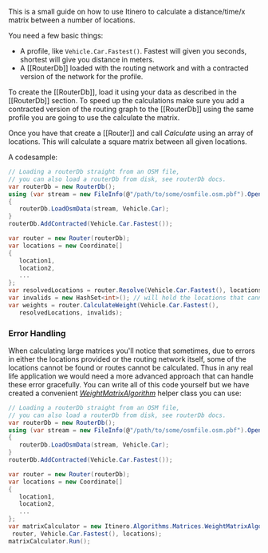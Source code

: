 This is a small guide on how to use Itinero to calculate a distance/time/x matrix between a number of locations.

You need a few basic things:
- A profile, like `Vehicle.Car.Fastest()`. Fastest will given you seconds, shortest will give you distance in meters.
- A [[RouterDb]] loaded with the routing network and with a contracted version of the network for the profile.

To create the [[RouterDb]], load it using your data as described in the [[RouterDb]] section. To speed up the calculations make sure you add a contracted version of the routing graph to the [[RouterDb]] using the same profile you are going to use the calculate the matrix.

Once you have that create a [[Router]] and call _Calculate_ using an array of locations. This will calculate a square matrix between all given locations.

A codesample:

```csharp
// Loading a routerDb straight from an OSM file, 
// you can also load a routerDb from disk, see routerDb docs.
var routerDb = new RouterDb();
using (var stream = new FileInfo(@"/path/to/some/osmfile.osm.pbf").OpenRead())
{
   routerDb.LoadOsmData(stream, Vehicle.Car);
}
routerDb.AddContracted(Vehicle.Car.Fastest());

var router = new Router(routerDb);
var locations = new Coordinate[]
{
   location1,
   location2,
   ...
};
var resolvedLocations = router.Resolve(Vehicle.Car.Fastest(), locations);
var invalids = new HashSet<int>(); // will hold the locations that cannot be calculated.
var weights = router.CalculateWeight(Vehicle.Car.Fastest(),
   resolvedLocations, invalids);
```

### Error Handling

When calculating large matrices you'll notice that sometimes, due to errors in either the locations provided or the routing network itself, some of the locations cannot be found or routes cannot be calculated. Thus in any real life application we would need a more advanced approach that can handle these error gracefully. You can write all of this code yourself but we have created a convenient _[WeightMatrixAlgorithm](https://github.com/itinero/routing/blob/develop/src/Itinero/Algorithms/Matrices/WeightMatrixAlgorithm.cs)_ helper class you can use:

```csharp
// Loading a routerDb straight from an OSM file, 
// you can also load a routerDb from disk, see routerDb docs.
var routerDb = new RouterDb();
using (var stream = new FileInfo(@"/path/to/some/osmfile.osm.pbf").OpenRead())
{
   routerDb.LoadOsmData(stream, Vehicle.Car);
}
routerDb.AddContracted(Vehicle.Car.Fastest());

var router = new Router(routerDb);
var locations = new Coordinate[]
{
   location1,
   location2,
   ...
};
var matrixCalculator = new Itinero.Algorithms.Matrices.WeightMatrixAlgorithm(
 router, Vehicle.Car.Fastest(), locations);
matrixCalculator.Run();
```
